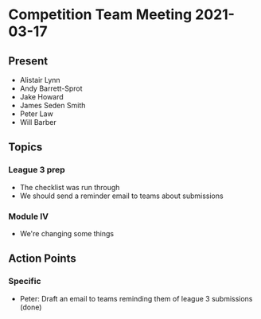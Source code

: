 # Competition Team Meeting 2021-03-17

## Present

- Alistair Lynn
- Andy Barrett-Sprot
- Jake Howard
- James Seden Smith
- Peter Law
- Will Barber

## Topics

### League 3 prep

- The checklist was run through
- We should send a reminder email to teams about submissions

### Module Ⅳ

- We're changing some things

## Action Points

### Specific

- Peter: Draft an email to teams reminding them of league 3 submissions (done)
